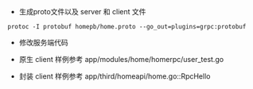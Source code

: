 
* 生成proto文件以及 server 和 client 文件
```
protoc -I protobuf homepb/home.proto --go_out=plugins=grpc:protobuf
```
* 修改服务端代码

* 原生 client 样例参考 app/modules/home/homerpc/user_test.go

* 封装 client 样例参考 app/third/homeapi/home.go::RpcHello